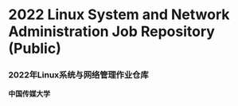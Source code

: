 # 2022 Linux System and Network Administration Job Repository (Public)

### 2022年Linux系统与网络管理作业仓库

**中国传媒大学**
